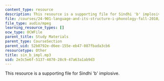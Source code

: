 ```yaml
---
content_type: resource
description: This resource is a supporting file for Sindhi 'b' implosive.
file: /courses/24-901-language-and-its-structure-i-phonology-fall-2010/2e3c5e6f5137487028c947a63a1ab9d3_sin_b_impl.mp3
file_type: audio/mpeg
learning_resource_types: []
ocw_type: OCWFile
parent_title: Study Materials
parent_type: CourseSection
parent_uid: 52b0792e-d6ee-155e-eb47-087fbada3cb6
resourcetype: Other
title: sin_b_impl.mp3
uid: 2e3c5e6f-5137-4870-28c9-47a63a1ab9d3
---
```

This resource is a supporting file for Sindhi 'b' implosive.

